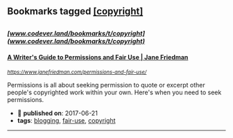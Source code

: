 ## Bookmarks tagged [[copyright]](https://www.codever.land/search?q=[copyright])

_<sup><sup>[www.codever.land/bookmarks/t/copyright](www.codever.land/bookmarks/t/copyright)</sup></sup>_
---
#### [A Writer's Guide to Permissions and Fair Use | Jane Friedman](https://www.janefriedman.com/permissions-and-fair-use/)
_<sup>https://www.janefriedman.com/permissions-and-fair-use/</sup>_

Permissions is all about seeking permission to quote or excerpt other people's copyrighted work within your own. Here's when you need to seek permissions.
* :calendar: **published on**: 2017-06-21
* **tags**: [blogging](../tagged/blogging.md), [fair-use](../tagged/fair-use.md), [copyright](../tagged/copyright.md)
---

